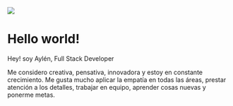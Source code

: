 ![](https://user-images.githubusercontent.com/70109524/111499338-9cd7f000-8721-11eb-8694-de5afdc95d5f.png)



# Hello world! 
Hey! soy Aylén, Full Stack Developer

Me considero creativa, pensativa, innovadora y estoy en constante crecimiento. 
Me gusta mucho aplicar la empatía en todas las áreas, prestar atención a los detalles, 
trabajar en equipo, aprender cosas nuevas y ponerme metas.
